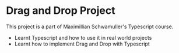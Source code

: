 # Drag and Drop Project

This project is a part of Maximillian Schwamuller's Typescript course.

- Learnt Typescript and how to use it in real world projects
- Learnt how to implement Drag and Drop with Typescript
